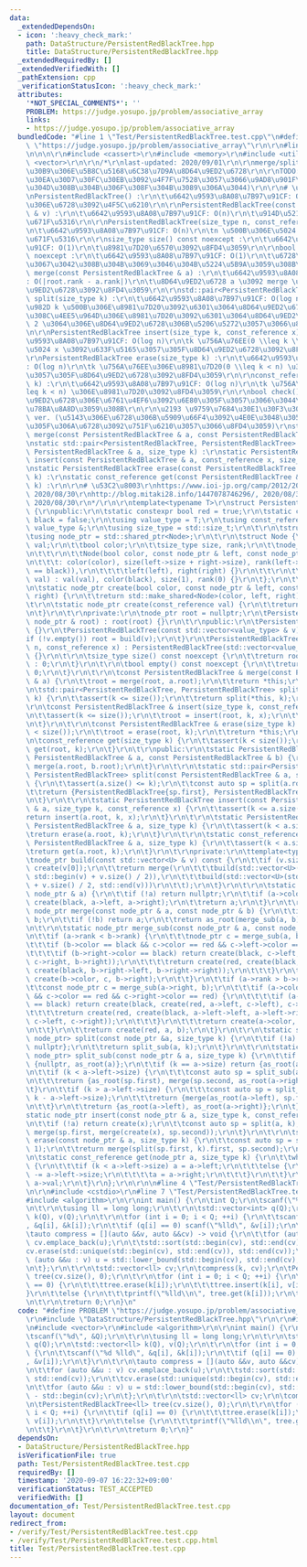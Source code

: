 ```yaml
---
data:
  _extendedDependsOn:
  - icon: ':heavy_check_mark:'
    path: DataStructure/PersistentRedBlackTree.hpp
    title: DataStructure/PersistentRedBlackTree.hpp
  _extendedRequiredBy: []
  _extendedVerifiedWith: []
  _pathExtension: cpp
  _verificationStatusIcon: ':heavy_check_mark:'
  attributes:
    '*NOT_SPECIAL_COMMENTS*': ''
    PROBLEM: https://judge.yosupo.jp/problem/associative_array
    links:
    - https://judge.yosupo.jp/problem/associative_array
  bundledCode: "#line 1 \"Test/PersistentRedBlackTree.test.cpp\"\n#define PROBLEM\
    \ \"https://judge.yosupo.jp/problem/associative_array\"\r\n\r\n#line 1 \"DataStructure/PersistentRedBlackTree.hpp\"\
    \n\n\n\r\n#include <cassert>\r\n#include <memory>\r\n#include <utility>\r\n#include\
    \ <vector>\r\n\r\n/*\r\nlast-updated: 2020/09/01\r\n\r\nmerge/split \u30D9\u30FC\
    \u30B9\u306E\u5B8C\u5168\u6C38\u7D9A\u8D64\u9ED2\u6728\r\n\r\nTODO: \u30E1\u30E2\
    \u30EA\u30D7\u30FC\u30EB\u3092\u4F7F\u7528\u3057\u3066\u9AD8\u901F\u5316(\u3067\
    \u304D\u308B\u304B\u306F\u308F\u304B\u3089\u306A\u3044)\r\n\r\n# \u4ED5\u69D8\r\
    \nPersistentRedBlackTree() :\r\n\t\u6642\u9593\u8A08\u7B97\u91CF: O(1)\r\n\t\u7A7A\
    \u306E\u6728\u3092\u4F5C\u6210\r\n\r\nPersistentRedBlackTree(const std::vector<value_type>\
    \ & v) :\r\n\t\u6642\u9593\u8A08\u7B97\u91CF: O(n)\r\n\t\u914D\u5217 v \u3067\u521D\
    \u671F\u5316\r\n\r\nPersistentRedBlackTree(size_type n, const_reference x) :\r\
    \n\t\u6642\u9593\u8A08\u7B97\u91CF: O(n)\r\n\tn \u500B\u306E\u5024 x \u3067\u521D\
    \u671F\u5316\r\n\r\nsize_type size() const noexcept :\r\n\t\u6642\u9593\u8A08\u7B97\
    \u91CF: O(1)\r\n\t\u8981\u7D20\u6570\u3092\u8FD4\u3059\r\n\r\nbool empty() const\
    \ noexcept :\r\n\t\u6642\u9593\u8A08\u7B97\u91CF: O(1)\r\n\t\u6728\u304C\u7A7A\
    \u3067\u3042\u308B\u304B\u3069\u3046\u304B\u5224\u5B9A\u3059\u308B\r\n\r\nPersistentRedBlackTree\
    \ merge(const PersistentRedBlackTree & a) :\r\n\t\u6642\u9593\u8A08\u7B97\u91CF\
    : O(|root.rank - a.rank|)\r\n\t\u8D64\u9ED2\u6728 a \u3092 merge \u3057\u305F\u8D64\
    \u9ED2\u6728\u3092\u8FD4\u3059\r\n\r\nstd::pair<PersistentRedBlackTree, PersistentRedBlackTree>\
    \ split(size_type k) :\r\n\t\u6642\u9593\u8A08\u7B97\u91CF: O(log n)\r\n\t\u5148\
    \u982D k \u500B\u306E\u8981\u7D20\u3092\u6301\u3064\u8D64\u9ED2\u6728\u3068\u305D\
    \u308C\u4EE5\u964D\u306E\u8981\u7D20\u3092\u6301\u3064\u8D64\u9ED2\u6728\u306E\
    \ 2 \u3064\u306E\u8D64\u9ED2\u6728\u306B\u5206\u5272\u3057\u3066\u8FD4\u3059\r\
    \n\r\nPersistentRedBlackTree insert(size_type k, const_reference x) :\r\n\t\u6642\
    \u9593\u8A08\u7B97\u91CF: O(log n)\r\n\tk \u756A\u76EE(0 \\leq k \\leq n) \u306B\
    \u5024 x \u3092\u633F\u5165\u3057\u305F\u8D64\u9ED2\u6728\u3092\u8FD4\u3059\r\n\
    \r\nPersistentRedBlackTree erase(size_type k) :\r\n\t\u6642\u9593\u8A08\u7B97\u91CF\
    : O(log n)\r\n\tk \u756A\u76EE\u306E\u8981\u7D20(0 \\leq k < n) \u3092\u524A\u9664\
    \u3057\u305F\u8D64\u9ED2\u6728\u3092\u8FD4\u3059\r\n\r\nconst_reference get(size_type\
    \ k) :\r\n\t\u6642\u9593\u8A08\u7B97\u91CF: O(log n)\r\n\tk \u756A\u76EE(9 \\\
    leq k < n) \u306E\u8981\u7D20\u3092\u8FD4\u3059\r\n\r\nbool check() const : \u8D64\
    \u9ED2\u6728\u306E\u6761\u4EF6\u3092\u6E80\u305F\u3057\u3066\u3044\u308B\u304B\
    \u78BA\u8A8D\u3059\u308B\r\n\r\n\u2193 \u9759\u7684\u30E1\u30F3\u30D0\u95A2\u6570\
    \ ver. (\u5143\u306E\u6728\u306B\u5909\u66F4\u3092\u4E0E\u3048\u305A\u306B\u65B0\
    \u305F\u306A\u6728\u3092\u751F\u6210\u3057\u3066\u8FD4\u3059)\r\nstatic PersistentRedBlackTree\
    \ merge(const PersistentRedBlackTree & a, const PersistentRedBlackTree & b) :\r\
    \nstatic std::pair<PersistentRedBlackTree, PersistentRedBlackTree> split(const\
    \ PersistentRedBlackTree & a, size_type k) :\r\nstatic PersistentRedBlackTree\
    \ insert(const PersistentRedBlackTree & a, const_reference x, size_type k) :\r\
    \nstatic PersistentRedBlackTree erase(const PersistentRedBlackTree & a, size_type\
    \ k) :\r\nstatic const_reference get(const PersistentRedBlackTree & a, size_type\
    \ k) :\r\n\r\n# \u53C2\u8003\r\nhttps://www.ioi-jp.org/camp/2012/2012-sp-tasks/2012-sp-day4-copypaste-slides.pdf,\
    \ 2020/08/30\r\nhttp://blog.mitaki28.info/1447078746296/, 2020/08/30\r\nhttp://algoogle.hadrori.jp/algorithm/rbtree_merge.html,\
    \ 2020/08/30\r\n*/\r\n\r\ntemplate<typename T>\r\nstruct PersistentRedBlackTree\
    \ {\r\npublic:\r\n\tstatic constexpr bool red = true;\r\n\tstatic constexpr bool\
    \ black = false;\r\n\tusing value_type = T;\r\n\tusing const_reference = const\
    \ value_type &;\r\n\tusing size_type = std::size_t;\r\n\t\r\n\tstruct Node;\r\n\
    \tusing node_ptr = std::shared_ptr<Node>;\r\n\t\r\n\tstruct Node {\r\n\t\tvalue_type\
    \ val;\r\n\t\tbool color;\r\n\t\tsize_type size, rank;\r\n\t\tnode_ptr left, right;\r\
    \n\t\t\r\n\t\tNode(bool color, const node_ptr & left, const node_ptr & right)\r\
    \n\t\t\t: color(color), size(left->size + right->size), rank(left->rank + (left->color\
    \ == black)),\r\n\t\t\t\tleft(left), right(right) {}\r\n\t\t\r\n\t\tNode(const_reference\
    \ val) : val(val), color(black), size(1), rank(0) {}\r\n\t};\r\n\t\r\nprivate:\r\
    \n\tstatic node_ptr create(bool color, const node_ptr & left, const node_ptr &\
    \ right) {\r\n\t\treturn std::make_shared<Node>(color, left, right);\r\n\t}\r\n\
    \t\r\n\tstatic node_ptr create(const_reference val) {\r\n\t\treturn std::make_shared<Node>(val);\r\
    \n\t}\r\n\t\r\nprivate:\r\n\tnode_ptr root = nullptr;\r\n\tPersistentRedBlackTree(const\
    \ node_ptr & root) : root(root) {}\r\n\t\r\npublic:\r\n\tPersistentRedBlackTree()\
    \ {}\r\n\tPersistentRedBlackTree(const std::vector<value_type> & v) {\r\n\t\t\
    if (!v.empty()) root = build(v);\r\n\t}\r\n\tPersistentRedBlackTree(size_type\
    \ n, const_reference x) : PersistentRedBlackTree(std::vector<value_type>(n, x))\
    \ {}\r\n\t\r\n\tsize_type size() const noexcept {\r\n\t\treturn root ? root->size\
    \ : 0;\r\n\t}\r\n\t\r\n\tbool empty() const noexcept {\r\n\t\treturn size() ==\
    \ 0;\r\n\t}\r\n\t\r\n\tconst PersistentRedBlackTree & merge(const PersistentRedBlackTree\
    \ & a) {\r\n\t\troot = merge(root, a.root);\r\n\t\treturn *this;\r\n\t}\r\n\t\r\
    \n\tstd::pair<PersistentRedBlackTree, PersistentRedBlackTree> split(size_type\
    \ k) {\r\n\t\tassert(k <= size());\r\n\t\treturn split(*this, k);\r\n\t}\r\n\t\
    \r\n\tconst PersistentRedBlackTree & insert(size_type k, const_reference x) {\r\
    \n\t\tassert(k <= size());\r\n\t\troot = insert(root, k, x);\r\n\t\treturn *this;\r\
    \n\t}\r\n\t\r\n\tconst PersistentRedBlackTree & erase(size_type k) {\r\n\t\tassert(k\
    \ < size());\r\n\t\troot = erase(root, k);\r\n\t\treturn *this;\r\n\t}\r\n\t\r\
    \n\tconst_reference get(size_type k) {\r\n\t\tassert(k < size());\r\n\t\treturn\
    \ get(root, k);\r\n\t}\r\n\t\r\npublic:\r\n\tstatic PersistentRedBlackTree merge(const\
    \ PersistentRedBlackTree & a, const PersistentRedBlackTree & b) {\r\n\t\treturn\
    \ merge(a.root, b.root);\r\n\t}\r\n\t\r\n\tstatic std::pair<PersistentRedBlackTree,\
    \ PersistentRedBlackTree> split(const PersistentRedBlackTree & a, size_type k)\
    \ {\r\n\t\tassert(a.size() <= k);\r\n\t\tconst auto sp = split(a.root, k);\r\n\
    \t\treturn {PersistentRedBlackTree{sp.first}, PersistentRedBlackTree{sp.second}};\r\
    \n\t}\r\n\t\r\n\tstatic PersistentRedBlackTree insert(const PersistentRedBlackTree\
    \ & a, size_type k, const_reference x) {\r\n\t\tassert(k <= a.size());\r\n\t\t\
    return insert(a.root, k, x);\r\n\t}\r\n\t\r\n\tstatic PersistentRedBlackTree erase(const\
    \ PersistentRedBlackTree & a, size_type k) {\r\n\t\tassert(k < a.size());\r\n\t\
    \treturn erase(a.root, k);\r\n\t}\r\n\t\r\n\tstatic const_reference get(const\
    \ PersistentRedBlackTree & a, size_type k) {\r\n\t\tassert(k < a.size());\r\n\t\
    \treturn get(a.root, k);\r\n\t}\r\n\t\r\nprivate:\r\n\ttemplate<typename U>\r\n\
    \tnode_ptr build(const std::vector<U> & v) const {\r\n\t\tif (v.size() == 1) return\
    \ create(v[0]);\r\n\t\treturn merge(\r\n\t\t\tbuild(std::vector<U>(std::begin(v),\
    \ std::begin(v) + v.size() / 2)),\r\n\t\t\tbuild(std::vector<U>(std::begin(v)\
    \ + v.size() / 2, std::end(v)))\r\n\t\t);\r\n\t}\r\n\t\r\n\tstatic node_ptr as_root(const\
    \ node_ptr & a) {\r\n\t\tif (!a) return nullptr;\r\n\t\tif (a->color == red) return\
    \ create(black, a->left, a->right);\r\n\t\treturn a;\r\n\t}\r\n\t\r\n\tstatic\
    \ node_ptr merge(const node_ptr & a, const node_ptr & b) {\r\n\t\tif (!a) return\
    \ b;\r\n\t\tif (!b) return a;\r\n\t\treturn as_root(merge_sub(a, b));\r\n\t}\r\
    \n\t\r\n\tstatic node_ptr merge_sub(const node_ptr & a, const node_ptr & b) {\r\
    \n\t\tif (a->rank < b->rank) {\r\n\t\t\tnode_ptr c = merge_sub(a, b->left);\r\n\
    \t\t\tif (b->color == black && c->color == red && c->left->color == red) {\r\n\
    \t\t\t\tif (b->right->color == black) return create(black, c->left, create(red,\
    \ c->right, b->right));\r\n\t\t\t\treturn create(red, create(black, c->left, c->right),\
    \ create(black, b->right->left, b->right->right));\r\n\t\t\t}\r\n\t\t\treturn\
    \ create(b->color, c, b->right);\r\n\t\t}\r\n\t\tif (a->rank > b->rank) {\r\n\t\
    \t\tconst node_ptr c = merge_sub(a->right, b);\r\n\t\t\tif (a->color == black\
    \ && c->color == red && c->right->color == red) {\r\n\t\t\t\tif (a->left->color\
    \ == black) return create(black, create(red, a->left, c->left), c->right);\r\n\
    \t\t\t\treturn create(red, create(black, a->left->left, a->left->right), create(black,\
    \ c->left, c->right));\r\n\t\t\t}\r\n\t\t\treturn create(a->color, a->left, c);\r\
    \n\t\t}\r\n\t\treturn create(red, a, b);\r\n\t}\r\n\t\r\n\tstatic std::pair<node_ptr,\
    \ node_ptr> split(const node_ptr &a, size_type k) {\r\n\t\tif (!a) return {nullptr,\
    \ nullptr};\r\n\t\treturn split_sub(a, k);\r\n\t}\r\n\t\r\n\tstatic std::pair<node_ptr,\
    \ node_ptr> split_sub(const node_ptr & a, size_type k) {\r\n\t\tif (k == 0) return\
    \ {nullptr, as_root(a)};\r\n\t\tif (k == a->size) return {as_root(a), nullptr};\r\
    \n\t\tif (k < a->left->size) {\r\n\t\t\tconst auto sp = split_sub(a->left, k);\r\
    \n\t\t\treturn {as_root(sp.first), merge(sp.second, as_root(a->right))};\r\n\t\
    \t}\r\n\t\tif (k > a->left->size) {\r\n\t\t\tconst auto sp = split_sub(a->right,\
    \ k - a->left->size);\r\n\t\t\treturn {merge(as_root(a->left), sp.first), as_root(sp.second)};\r\
    \n\t\t}\r\n\t\treturn {as_root(a->left), as_root(a->right)};\r\n\t}\r\n\t\r\n\t\
    static node_ptr insert(const node_ptr & a, size_type k, const_reference x) {\r\
    \n\t\tif (!a) return create(x);\r\n\t\tconst auto sp = split(a, k);\r\n\t\treturn\
    \ merge(sp.first, merge(create(x), sp.second));\r\n\t}\r\n\t\r\n\tstatic node_ptr\
    \ erase(const node_ptr & a, size_type k) {\r\n\t\tconst auto sp = split(a, k +\
    \ 1);\r\n\t\treturn merge(split(sp.first, k).first, sp.second);\r\n\t}\r\n\t\r\
    \n\tstatic const_reference get(node_ptr a, size_type k) {\r\n\t\twhile (a->left)\
    \ {\r\n\t\t\tif (k < a->left->size) a = a->left;\r\n\t\t\telse {\r\n\t\t\t\tk\
    \ -= a->left->size;\r\n\t\t\t\ta = a->right;\r\n\t\t\t}\r\n\t\t}\r\n\t\treturn\
    \ a->val;\r\n\t}\r\n};\r\n\r\n\n#line 4 \"Test/PersistentRedBlackTree.test.cpp\"\
    \n\r\n#include <cstdio>\r\n#line 7 \"Test/PersistentRedBlackTree.test.cpp\"\n\
    #include <algorithm>\r\n\r\nint main() {\r\n\tint Q;\r\n\tscanf(\"%d\", &Q);\r\
    \n\t\r\n\tusing ll = long long;\r\n\t\r\n\tstd::vector<int> q(Q);\r\n\tstd::vector<ll>\
    \ k(Q), v(Q);\r\n\t\r\n\tfor (int i = 0; i < Q; ++i) {\r\n\t\tscanf(\"%d %lld\"\
    , &q[i], &k[i]);\r\n\t\tif (q[i] == 0) scanf(\"%lld\", &v[i]);\r\n\t}\r\n\t\r\n\
    \tauto compress = [](auto &&v, auto &&cv) -> void {\r\n\t\tfor (auto &&u : v)\
    \ cv.emplace_back(u);\r\n\t\tstd::sort(std::begin(cv), std::end(cv));\r\n\t\t\
    cv.erase(std::unique(std::begin(cv), std::end(cv)), std::end(cv));\r\n\t\tfor\
    \ (auto &&u : v) u = std::lower_bound(std::begin(cv), std::end(cv), u) - std::begin(cv);\r\
    \n\t};\r\n\t\r\n\tstd::vector<ll> cv;\r\n\tcompress(k, cv);\r\n\tPersistentRedBlackTree<ll>\
    \ tree(cv.size(), 0);\r\n\t\r\n\tfor (int i = 0; i < Q; ++i) {\r\n\t\tif (q[i]\
    \ == 0) {\r\n\t\t\ttree.erase(k[i]);\r\n\t\t\ttree.insert(k[i], v[i]);\r\n\t\t\
    }\r\n\t\telse {\r\n\t\t\tprintf(\"%lld\\n\", tree.get(k[i]));\r\n\t\t}\r\n\t}\r\
    \n\t\r\n\treturn 0;\r\n}\n"
  code: "#define PROBLEM \"https://judge.yosupo.jp/problem/associative_array\"\r\n\
    \r\n#include \"DataStructure/PersistentRedBlackTree.hpp\"\r\n\r\n#include <cstdio>\r\
    \n#include <vector>\r\n#include <algorithm>\r\n\r\nint main() {\r\n\tint Q;\r\n\
    \tscanf(\"%d\", &Q);\r\n\t\r\n\tusing ll = long long;\r\n\t\r\n\tstd::vector<int>\
    \ q(Q);\r\n\tstd::vector<ll> k(Q), v(Q);\r\n\t\r\n\tfor (int i = 0; i < Q; ++i)\
    \ {\r\n\t\tscanf(\"%d %lld\", &q[i], &k[i]);\r\n\t\tif (q[i] == 0) scanf(\"%lld\"\
    , &v[i]);\r\n\t}\r\n\t\r\n\tauto compress = [](auto &&v, auto &&cv) -> void {\r\
    \n\t\tfor (auto &&u : v) cv.emplace_back(u);\r\n\t\tstd::sort(std::begin(cv),\
    \ std::end(cv));\r\n\t\tcv.erase(std::unique(std::begin(cv), std::end(cv)), std::end(cv));\r\
    \n\t\tfor (auto &&u : v) u = std::lower_bound(std::begin(cv), std::end(cv), u)\
    \ - std::begin(cv);\r\n\t};\r\n\t\r\n\tstd::vector<ll> cv;\r\n\tcompress(k, cv);\r\
    \n\tPersistentRedBlackTree<ll> tree(cv.size(), 0);\r\n\t\r\n\tfor (int i = 0;\
    \ i < Q; ++i) {\r\n\t\tif (q[i] == 0) {\r\n\t\t\ttree.erase(k[i]);\r\n\t\t\ttree.insert(k[i],\
    \ v[i]);\r\n\t\t}\r\n\t\telse {\r\n\t\t\tprintf(\"%lld\\n\", tree.get(k[i]));\r\
    \n\t\t}\r\n\t}\r\n\t\r\n\treturn 0;\r\n}"
  dependsOn:
  - DataStructure/PersistentRedBlackTree.hpp
  isVerificationFile: true
  path: Test/PersistentRedBlackTree.test.cpp
  requiredBy: []
  timestamp: '2020-09-07 16:22:32+09:00'
  verificationStatus: TEST_ACCEPTED
  verifiedWith: []
documentation_of: Test/PersistentRedBlackTree.test.cpp
layout: document
redirect_from:
- /verify/Test/PersistentRedBlackTree.test.cpp
- /verify/Test/PersistentRedBlackTree.test.cpp.html
title: Test/PersistentRedBlackTree.test.cpp
---
```

